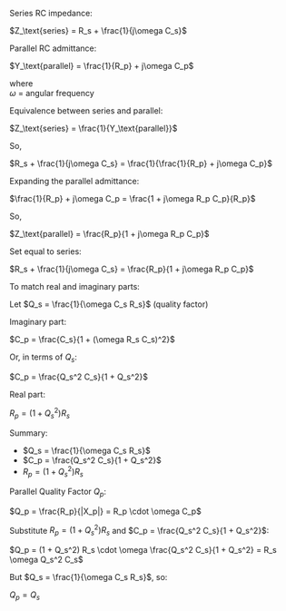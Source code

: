 Series RC impedance:

$Z_\text{series} = R_s + \frac{1}{j\omega C_s}$

Parallel RC admittance:

$Y_\text{parallel} = \frac{1}{R_p} + j\omega C_p$

where  
$\omega$ = angular frequency

Equivalence between series and parallel:

$Z_\text{series} = \frac{1}{Y_\text{parallel}}$

So,

$R_s + \frac{1}{j\omega C_s} = \frac{1}{\frac{1}{R_p} + j\omega C_p}$

Expanding the parallel admittance:

$\frac{1}{R_p} + j\omega C_p = \frac{1 + j\omega R_p C_p}{R_p}$

So,

$Z_\text{parallel} = \frac{R_p}{1 + j\omega R_p C_p}$

Set equal to series:

$R_s + \frac{1}{j\omega C_s} = \frac{R_p}{1 + j\omega R_p C_p}$

To match real and imaginary parts:

Let $Q_s = \frac{1}{\omega C_s R_s}$ (quality factor)

Imaginary part:

$C_p = \frac{C_s}{1 + (\omega R_s C_s)^2}$

Or, in terms of $Q_s$:

$C_p = \frac{Q_s^2 C_s}{1 + Q_s^2}$

Real part:

$R_p = (1 + Q_s^2) R_s$

Summary:

- $Q_s = \frac{1}{\omega C_s R_s}$
- $C_p = \frac{Q_s^2 C_s}{1 + Q_s^2}$
- $R_p = (1 + Q_s^2) R_s$


Parallel Quality Factor $Q_p$:

$Q_p = \frac{R_p}{|X_p|} = R_p \cdot \omega C_p$

Substitute $R_p = (1 + Q_s^2) R_s$ and $C_p = \frac{Q_s^2 C_s}{1 + Q_s^2}$:

$Q_p = (1 + Q_s^2) R_s \cdot \omega \frac{Q_s^2 C_s}{1 + Q_s^2} = R_s \omega Q_s^2 C_s$

But $Q_s = \frac{1}{\omega C_s R_s}$, so:

$Q_p = Q_s$